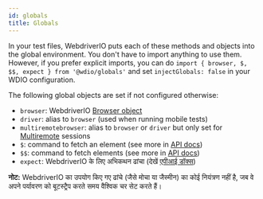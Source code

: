 ```yaml
---
id: globals
title: Globals
---
```


In your test files, WebdriverIO puts each of these methods and objects into the global environment. You don't have to import anything to use them. However, if you prefer explicit imports, you can do `import { browser, $, $$, expect } from '@wdio/globals'` and set `injectGlobals: false` in your WDIO configuration.

The following global objects are set if not configured otherwise:

- `browser`: WebdriverIO [Browser object](https://webdriver.io/docs/api/browser)
- `driver`: alias to `browser` (used when running mobile tests)
- `multiremotebrowser`: alias to `browser` or `driver` but only set for [Multiremote](/docs/multiremote) sessions
- `$`: command to fetch an element (see more in [API docs](/docs/api/browser/$))
- `$$`: command to fetch elements (see more in [API docs](/docs/api/browser/$$))
- `expect`: WebdriverIO के लिए अभिकथन ढांचा (देखें [एपीआई डॉक्स](/docs/api/expect-webdriverio))

__नोट:__ WebdriverIO का उपयोग किए गए ढांचे (जैसे मोचा या जैस्मीन) का कोई नियंत्रण नहीं है, जब वे अपने पर्यावरण को बूटस्ट्रैप करते समय वैश्विक चर सेट करते हैं।

